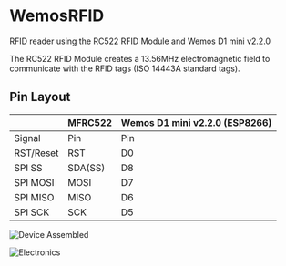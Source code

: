 # WemosRFID
RFID reader using the RC522 RFID Module and Wemos D1 mini v2.2.0

The RC522 RFID Module creates a 13.56MHz electromagnetic field to communicate with the RFID tags (ISO 14443A standard tags). 

Pin Layout
----------

|           | MFRC522 | Wemos D1 mini v2.2.0 (ESP8266) |
|-----------|---------|---------------|
| Signal    | Pin     | Pin           |
| RST/Reset | RST     | D0            |
| SPI SS    | SDA(SS) | D8            |
| SPI MOSI  | MOSI    | D7            |
| SPI MISO  | MISO    | D6            |
| SPI SCK   | SCK     | D5            |


![Device Assembled](https://github.com/haydnady/WemosRFID/blob/main/img/housing_top_1.jpg)

![Electronics](https://github.com/haydnady/WemosRFID/blob/main/img/wiring_job.jpg)